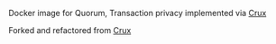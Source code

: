 Docker image for Quorum, Transaction privacy implemented via [Crux](https://github.com/blk-io/crux)

Forked and refactored from [Crux](https://github.com/blk-io/crux/tree/master/docker/quorum-crux)